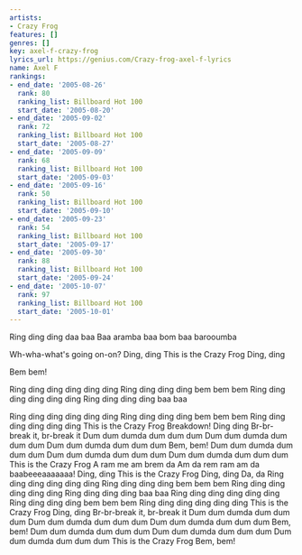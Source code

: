 ```yaml
---
artists:
- Crazy Frog
features: []
genres: []
key: axel-f-crazy-frog
lyrics_url: https://genius.com/Crazy-frog-axel-f-lyrics
name: Axel F
rankings:
- end_date: '2005-08-26'
  rank: 80
  ranking_list: Billboard Hot 100
  start_date: '2005-08-20'
- end_date: '2005-09-02'
  rank: 72
  ranking_list: Billboard Hot 100
  start_date: '2005-08-27'
- end_date: '2005-09-09'
  rank: 68
  ranking_list: Billboard Hot 100
  start_date: '2005-09-03'
- end_date: '2005-09-16'
  rank: 50
  ranking_list: Billboard Hot 100
  start_date: '2005-09-10'
- end_date: '2005-09-23'
  rank: 54
  ranking_list: Billboard Hot 100
  start_date: '2005-09-17'
- end_date: '2005-09-30'
  rank: 88
  ranking_list: Billboard Hot 100
  start_date: '2005-09-24'
- end_date: '2005-10-07'
  rank: 97
  ranking_list: Billboard Hot 100
  start_date: '2005-10-01'
---
```

Ring ding ding daa baa
Baa aramba baa bom baa barooumba

Wh-wha-what's going on-on?
Ding, ding
This is the Crazy Frog
Ding, ding

Bem bem!

Ring ding ding ding ding ding
Ring ding ding ding bem bem bem
Ring ding ding ding ding ding
Ring ding ding ding baa baa

Ring ding ding ding ding ding
Ring ding ding ding bem bem bem
Ring ding ding ding ding ding
This is the Crazy Frog
Breakdown!
Ding ding
Br-br-break it, br-break it
Dum dum dumda dum dum dum
Dum dum dumda dum dum dum
Dum dum dumda dum dum dum
Bem, bem!
Dum dum dumda dum dum dum
Dum dum dumda dum dum dum
Dum dum dumda dum dum dum
This is the Crazy Frog
A ram me am brem da
Am da rem ram am da baabeeeaaaaaaa!
Ding, ding
This is the Crazy Frog
Ding, ding
Da, da
Ring ding ding ding ding ding
Ring ding ding ding bem bem bem
Ring ding ding ding ding ding
Ring ding ding ding baa baa
Ring ding ding ding ding ding
Ring ding ding ding bem bem bem
Ring ding ding ding ding ding
This is the Crazy Frog
Ding, ding
Br-br-break it, br-break it
Dum dum dumda dum dum dum
Dum dum dumda dum dum dum
Dum dum dumda dum dum dum
Bem, bem!
Dum dum dumda dum dum dum
Dum dum dumda dum dum dum
Dum dum dumda dum dum dum
This is the Crazy Frog
Bem, bem!
